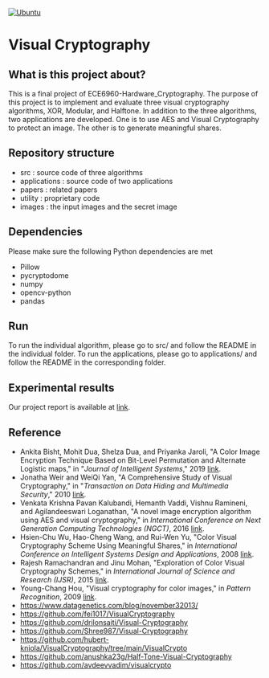 [![Ubuntu](https://github.com/cheng-hsiang-chiu/ECE6960-Final-Project/workflows/Ubuntu/badge.svg)](https://github.com/cheng-hsiang-chiu/ECE6960-Final-Project/actions?query=workflow%3AUbuntu)

# Visual Cryptography


## What is this project about?
This is a final project of ECE6960-Hardware_Cryptography.
The purpose of this project is to implement and evaluate three
visual cryptography algorithms, XOR, Modular, and Halftone.
In addition to the three algorithms, two applications are developed.
One is to use AES and Visual Cryptography to protect an image.
The other is to generate meaningful shares.


## Repository structure
- src : source code of three algorithms
- applications : source code of two applications
- papers : related papers
- utility : proprietary code
- images : the input images and the secret image

## Dependencies
Please make sure the following Python dependencies are met
- Pillow
- pycryptodome
- numpy
- opencv-python
- pandas


## Run
To run the individual algorithm, please go to src/ and follow the README in the individual folder.
To run the applications, please go to applications/ and follow the README in the corresponding folder.


## Experimental results
Our project report is available at [link](https://github.com/cheng-hsiang-chiu/ECE6960-Final-Project/blob/master/final_report.pdf). 

## Reference
- Ankita Bisht, Mohit Dua, Shelza Dua, and Priyanka Jaroli, "A Color Image Encryption Technique Based on Bit-Level Permutation and Alternate Logistic maps," in "*Journal of Intelligent Systems*," 2019 [link](https://github.com/cheng-hsiang-chiu/ECE6960-Final-Project/blob/master/papers/A%20Color%20Image%20Encryption%20Technique%20Based%20on%20Bit-Level%20Permutation%20and%20Alternate%20Logistic%20Maps.pdf).
- Jonatha Weir and WeiQi Yan, "A Comprehensive Study of Visual Cryptography," in "*Transaction on Data Hiding and Multimedia Security*," 2010 [link](https://github.com/cheng-hsiang-chiu/ECE6960-Final-Project/blob/master/papers/A%20Comprehensive%20Study%20of%20Visual%20Cryptography.pdf).
- Venkata Krishna Pavan Kalubandi, Hemanth Vaddi, Vishnu Ramineni, and Agilandeeswari Loganathan, "A novel image encryption algorithm using AES and visual cryptography," in *International Conference on Next Generation Computing Technologies (NGCT)*, 2016 [link](https://github.com/cheng-hsiang-chiu/ECE6960-Final-Project/blob/master/papers/A%20Novel%20Image%20Encryption%20Algorithm%20using%20AES%20and%20VIsual%20Cryptography.pdf).
- Hsien-Chu Wu, Hao-Cheng Wang, and Rui-Wen Yu, "Color Visual Cryptography Scheme Using Meaningful Shares," in *International Conference on Intelligent Systems Design and Applications*, 2008 [link](https://github.com/cheng-hsiang-chiu/ECE6960-Final-Project/blob/master/papers/Color%20Visual%20Cryptography%20Scheme%20Using%20Meaningful%20Shares.pdf).
- Rajesh Ramachandran and Jinu Mohan, "Exploration of Color Visual Cryptography Schemes," in *International Journal of Science and Research (IJSR)*, 2015 [link](https://github.com/cheng-hsiang-chiu/ECE6960-Final-Project/blob/master/papers/Exploration%20of%20Color%20Visual%20Cryptography%20Schemes.pdf). 
- Young-Chang Hou, "Visual cryptography for color images," in *Pattern Recognition*, 2009 [link](https://github.com/cheng-hsiang-chiu/ECE6960-Final-Project/blob/master/papers/Visual%20cryptography%20for%20color%20images.pdf). 
- https://www.datagenetics.com/blog/november32013/
- https://github.com/fei1017/VisualCryptography
- https://github.com/drilonsaiti/Visual-Cryptography
- https://github.com/Shree987/Visual-Cryptography
- https://github.com/hubert-kniola/VisualCryptography/tree/main/VisualCrypto
- https://github.com/anushka23g/Half-Tone-Visual-Cryptography
- https://github.com/avdeevvadim/visualcrypto

